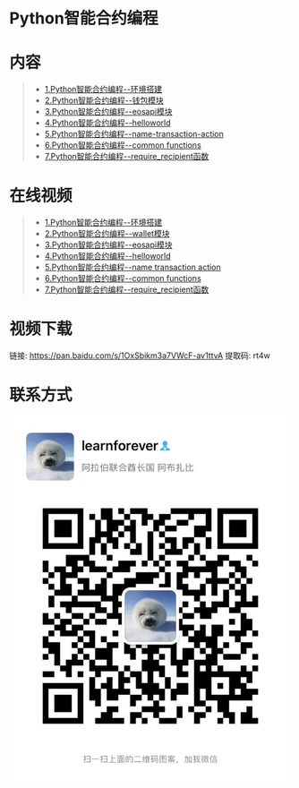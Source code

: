 # Python智能合约编程

# 内容

> - [1.Python智能合约编程--环境搭建](01.Python-Smart-Contract-Development--Environment.pdf)
> - [2.Python智能合约编程--钱包模块](02.Python-Smart-Contract-Development--Wallet.ipynb)
> - [3.Python智能合约编程--eosapi模块](03.Python-Smart-Contract-Development--eosapi.ipynb)
> - [4.Python智能合约编程--helloworld](04.Python-Smart-Contract-Development--helloworld.ipynb)
> - [5.Python智能合约编程--name-transaction-action](05.Python-Smart-Contract-Development--name-transaction-action.ipynb)
> - [6.Python智能合约编程--common functions](06.Python-Smart-Contract-Development--Common-functions.ipynb)
> - [7.Python智能合约编程--require_recipient函数](07.Python-Smart-Contract-Development--require_recipient.ipynb)

# 在线视频

> - [1.Python智能合约编程--环境搭建](https://youtu.be/pEj6Mikt7mE)
> - [2.Python智能合约编程--wallet模块](https://youtu.be/5KxC7gfcDVo)
> - [3.Python智能合约编程--eosapi模块](https://youtu.be/lb9F_SBtHEg)
> - [4.Python智能合约编程--helloworld](https://youtu.be/XJRxuMOJwWo)
> - [5.Python智能合约编程--name transaction action](https://youtu.be/OK-FDVKiJJk)
> - [6.Python智能合约编程--common functions](https://youtu.be/-CwgURoh0VU)
> - [7.Python智能合约编程--require_recipient函数](https://youtu.be/mJPjcl1Ucsw)



# 视频下载
链接: https://pan.baidu.com/s/1OxSbikm3a7VWcF-av1ttvA
提取码: rt4w

# 联系方式
![](images/IMG_1056.JPG)
